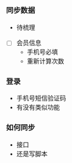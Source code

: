 <span  style="font-family: Simsun,serif; font-size: 17px; ">

### 同步数据

- 待梳理
- [ ] 会员信息
    - 手机号必填
    - 重新计算次数

### 登录

- 手机号短信验证码
- 有没有类似功能

### 如何同步

- 接口
- 还是写脚本

</span>